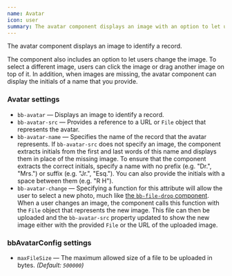 ```yaml
---
name: Avatar
icon: user
summary: The avatar component displays an image with an option to let users change the image.
---
```


The avatar component displays an image to identify a record.

 The component also includes an option to let users change the image. To select a different image, users can click the image or drag another image on top of it. In addition, when images are missing, the avatar component can display the initials of a name that you provide.

 ### Avatar settings
 - `bb-avatar` &mdash; Displays an image to identify a record.
  - `bb-avatar-src` &mdash; Provides a reference to a URL or `File` object that represents the avatar.
  - `bb-avatar-name` &mdash; Specifies the name of the record that the avatar represents. If `bb-avatar-src` does not specify an image, the component extracts initials from the first and last words of this name and displays them in place of the missing image. To ensure that the component extracts the correct initials, specify a name with no prefix (e.g. "Dr.", "Mrs.") or suffix (e.g. "Jr.", "Esq."). You can also provide the initials with a space between them (e.g. "R H").
  - `bb-avatar-change` &mdash; Specifying a function for this attribute will allow the user to select a new photo, much like [the `bb-file-drop` component](../fileattachments). When a user changes an image, the component calls this function with the `File` object that represents the new image. This file can then be uploaded and the `bb-avatar-src` property updated to show the new image either with the provided `File` or the URL of the uploaded image.


 ### bbAvatarConfig settings ###
 - `maxFileSize` &mdash; The maximum allowed size of a file to be uploaded in bytes. *(Default: `500000`)*

